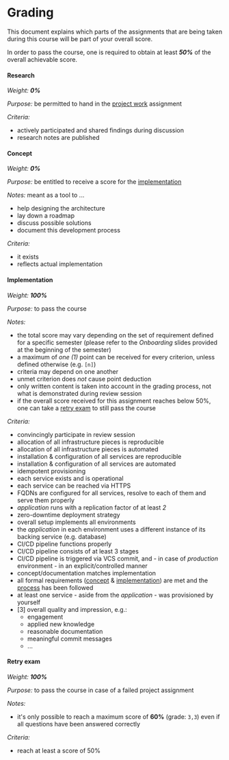 Grading
=======


This document explains which parts of the assignments that are being taken during this course will be part of
your overall score.

In order to pass the course, one is required to obtain at least _**50%**_ of the overall achievable score.


#### Research

_Weight: **0%**_

*Purpose:* be permitted to hand in the [project work](./assignments/project-work.md) assignment 

*Criteria:*

* actively participated and shared findings during discussion 
* research notes are published


#### Concept

_Weight: **0%**_

*Purpose:* be entitled to receive a score for the [implementation](./assignments/deliverables/project_implementation.md)
 
*Notes:* meant as a tool to ...

* help designing the architecture
* lay down a roadmap
* discuss possible solutions
* document this development process

*Criteria:*

* it exists
* reflects actual implementation


#### Implementation

_Weight: **100%**_

*Purpose:* to pass the course

*Notes:*

* the total score may vary depending on the set of requirement defined for a specific semester (please
  refer to the *Onboarding* slides provided at the beginning of the semester)
* a maximum of *one (1)* point can be received for every criterion, unless defined otherwise (e.g. `[n]`)  
* criteria may depend on one another
* unmet criterion does *not* cause point deduction
* only written content is taken into account in the grading process, not what is demonstrated during review
  session
* if the overall score received for this assignment reaches below 50%, one can take a
  [retry exam](./assignments/retry-exam.md) to still pass the course

*Criteria:* 

* convincingly participate in review session
* allocation of all infrastructure pieces is reproducible
* allocation of all infrastructure pieces is automated
* installation & configuration of all services are reproducible
* installation & configuration of all services are automated
* idempotent provisioning
* each service exists and is operational
* each service can be reached via HTTPS
* FQDNs are configured for all services, resolve to each of them and serve them properly 
* *application* runs with a replication factor of at least *2*
* zero-downtime deployment strategy
* overall setup implements all environments
* the *application* in each environment uses a different instance of its backing service (e.g. database)
* CI/CD pipeline functions properly
* CI/CD pipeline consists of at least 3 stages
* CI/CD pipeline is triggered via VCS commit, and - in case of *production* environment - in an
  explicit/controlled manner
* concept/documentation matches implementation
* all formal requirements ([concept](./assignments/deliverables/project_concept.md#formal) & 
  [implementation](./assignments/deliverables/project_implementation.md#formal)) are met and the
  [process](./assignments/project.md#process) has been followed
* at least one service - aside from the *application* - was provisioned by yourself
* [3] overall quality and impression, e.g.:
  - engagement
  - applied new knowledge
  - reasonable documentation
  - meaningful commit messages
  - ...


#### Retry exam

_Weight: **100%**_

*Purpose:* to pass the course in case of a failed project assignment

*Notes:*

* it's only possible to reach a maximum score of __60%__ (grade: `3,3`) even if all questions have been
  answered correctly

*Criteria:* 

* reach at least a score of 50%
